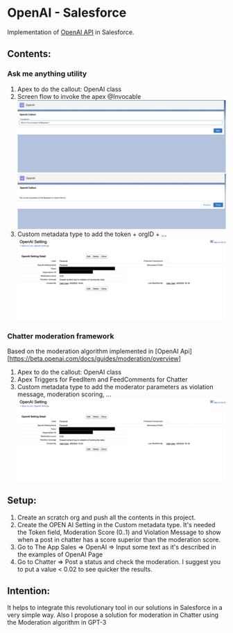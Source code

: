 # OpenAI - Salesforce
Implementation of [OpenAI API](https://beta.openai.com/docs/api-reference/introduction) in Salesforce.
## Contents: 
### Ask me anything utility
1. Apex to do the callout: OpenAI class
2. Screen flow to invoke the apex @Invocable 
![imagename](https://github.com/krukmat/OpenAI-SF/blob/a13cf1e828f892416ad613e8786027176376b20c/images/2.png)
![imagename](https://github.com/krukmat/OpenAI-SF/blob/a13cf1e828f892416ad613e8786027176376b20c/images/3.png)
3. Custom metadata type to add the token + orgID + ...
![imagename](https://github.com/krukmat/OpenAI-SF/blob/a13cf1e828f892416ad613e8786027176376b20c/images/6.png)
### Chatter moderation framework
Based on the moderation algorithm implemented in [OpenAI Api][https://beta.openai.com/docs/guides/moderation/overview]
1. Apex to do the callout: OpenAI class
2. Apex Triggers for FeedItem and FeedComments for Chatter
3. Custom metadata type to add the moderator parameters as violation message, moderation scoring, ...
![imagename](https://github.com/krukmat/OpenAI-SF/blob/a13cf1e828f892416ad613e8786027176376b20c/images/6.png)

## Setup:
1. Create an scratch org and push all the contents in this project.
2. Create the OPEN AI Setting in the Custom metadata type. It's needed the Token field, Moderation Score (0..1) and Violation Message to show when a post in chatter has a score superior than the moderation score.
3. Go to The App Sales => OpenAI => Input some text as it's described in the examples of OpenAI Page 
4. Go to Chatter => Post a status and check the moderation. I suggest you to put a value < 0.02 to see quicker the results.
## Intention:
It helps to integrate this revolutionary tool in our solutions in Salesforce in a very simple way. Also I propose a solution for moderation in Chatter using the Moderation algorithm in GPT-3

